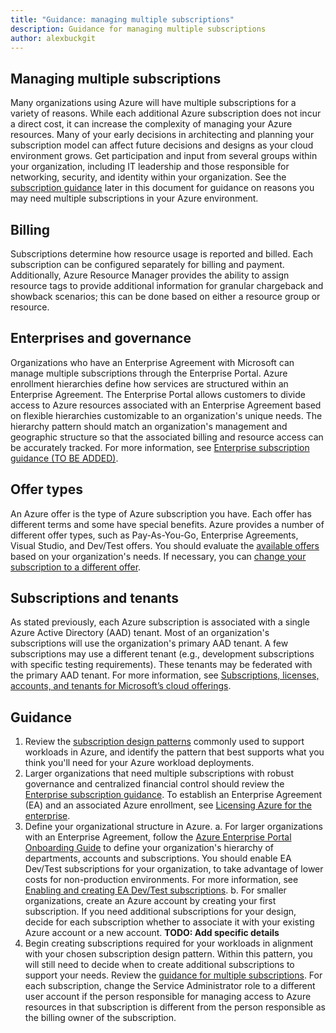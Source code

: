 ```yaml
---
title: "Guidance: managing multiple subscriptions"
description: Guidance for managing multiple subscriptions
author: alexbuckgit
---
```


## Managing multiple subscriptions
Many organizations using Azure will have multiple subscriptions for a variety of reasons. While each additional Azure subscription does not incur a direct cost, it can increase the complexity of managing your Azure resources.
Many of your early decisions in architecting and planning your subscription model can affect future decisions and designs as your cloud environment grows. Get participation and input from several groups within your organization, including IT leadership and those responsible for networking, security, and identity within your organization. See the [subscription guidance](#guidance) later in this document for guidance on reasons you may need multiple subscriptions in your Azure environment. 

## Billing
Subscriptions determine how resource usage is reported and billed. Each subscription can be configured separately for billing and payment. Additionally, Azure Resource Manager provides the ability to assign resource tags to provide additional information for granular chargeback and showback scenarios; this can be done based on either a resource group or resource.

## Enterprises and governance
Organizations who have an Enterprise Agreement with Microsoft can manage multiple subscriptions through the Enterprise Portal. Azure enrollment hierarchies define how services are structured within an Enterprise Agreement. The Enterprise Portal allows customers to divide access to Azure resources associated with an Enterprise Agreement based on flexible hierarchies customizable to an organization's unique needs. The hierarchy pattern should match an organization's management and geographic structure so that the associated billing and resource access can be accurately tracked. For more information, see [Enterprise subscription guidance (TO BE ADDED)]().

## Offer types
An Azure offer is the type of Azure subscription you have. Each offer has different terms and some have special benefits. Azure provides a number of different offer types, such as Pay-As-You-Go, Enterprise Agreements, Visual Studio, and Dev/Test offers. You should evaluate the [available offers](https://azure.microsoft.com/en-us/support/legal/offer-details/) based on your organization's needs. If necessary, you can [change your subscription to a different offer][azure-change-subscription-offer].

## Subscriptions and tenants
As stated previously, each Azure subscription is associated with a single Azure Active Directory (AAD) tenant. Most of an organization's subscriptions will use the organization's primary AAD tenant. A few subscriptions may use a different tenant (e.g., development subscriptions with specific testing requirements). These tenants may be federated with the primary AAD tenant. For more information, see [Subscriptions, licenses, accounts, and tenants for Microsoft’s cloud offerings][docs-subscriptions-licenses-accounts-tenants].

## Guidance
1. Review the [subscription design patterns](subscription-design.md) commonly used to support workloads in Azure, and identify the pattern that best supports what you think you'll need for your Azure workload deployments. 
2. Larger organizations that need multiple subscriptions with robust governance and centralized financial control should review the [Enterprise subscription guidance](). To establish an Enterprise Agreement (EA) and an associated Azure enrollment, see [Licensing Azure for the enterprise][azure-licensing].
3. Define your organizational structure in Azure.
a. For larger organizations with an Enterprise Agreement, follow the [Azure Enterprise Portal Onboarding Guide][onboarding-guide] to define your organization's hierarchy of departments, accounts and subscriptions. You should enable EA Dev/Test subscriptions for your organization, to take advantage of lower costs for non-production environments. For more information, see [Enabling and creating EA Dev/Test subscriptions][enable-dev-test]. 
b. For smaller organizations, create an Azure account by creating your first subscription. If you need additional subscriptions for your design, decide for each subscription whether to associate it with your existing Azure account or a new account. **TODO: Add specific details** 
4. Begin creating subscriptions required for your workloads in alignment with your chosen subscription design pattern. Within this pattern, you will still need to decide when to create additional subscriptions to support your needs. Review the [guidance for multiple subscriptions](subscription-multiple.md). For each subscription, change the Service Administrator role to a different user account if the person responsible for managing access to Azure resources in that subscription is different from the person responsible as the billing owner of the subscription. 

<!-- links -->
[azure-get-started]: https://azure.microsoft.com/en-us/get-started/
[azure-offers]: https://azure.microsoft.com/en-us/support/legal/offer-details/
[azure-portal]: https://portal.azure.com
[azure-account-center]: https://account.azure.com/
[docs-manage-access]: /azure/active-directory/manage-access-to-azure-resources
[docs-rbac]: /azure/active-directory/role-based-access-control-what-is
[docs-subscription-limits]: /azure/azure-subscription-service-limits
[docs-subscriptions-licenses-accounts-tenants]: https://docs.microsoft.com/en-us/office365/enterprise/subscriptions-licenses-accounts-and-tenants-for-microsoft-cloud-offerings
[docs-understanding-resource-access]: https://docs.microsoft.com/en-us/azure/active-directory/active-directory-understanding-resource-access
[onboarding-guide]: https://eaportalonboardingvideos.blob.core.windows.net/onboardingvideos/AzureDirectEACustomerOnboardingGuide_En.pdf
[enable-dev-test]: https://channel9.msdn.com/blogs/EA.Azure.com/Enabling-and-Creating-EA-DevTest-Subscriptions-through-the-EA-Portal
[azure-change-subscription-offer]: /azure/billing/billing-how-to-switch-azure-offer
[azure-licensing]: https://azure.microsoft.com/en-us/pricing/enterprise-agreement/
